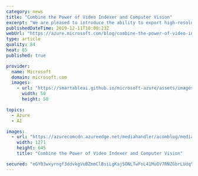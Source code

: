 ```yaml
---
category: news
title: "Combine the Power of Video Indexer and Computer Vision"
excerpt: "We are pleased to introduce the ability to export high-resolution keyframes from Azure Media Service’s Video Indexer. Whereas keyframes were previously exported in reduced resolution compared to the source video, high resolution keyframes extraction gives you original quality images and allows you to"
publishedDateTime: 2019-12-11T10:00:23Z
webUrl: "https://azure.microsoft.com/blog/combine-the-power-of-video-indexer-and-computer-vision/"
type: article
quality: 84
heat: 85
published: true

provider:
  name: Microsoft
  domain: microsoft.com
  images:
    - url: "https://smartableai.github.io/microsoft-azure/assets/images/organizations/microsoft.com-50x50.jpg"
      width: 50
      height: 50

topics:
  - Azure
  - AI

images:
  - url: "https://azurecomcdn.azureedge.net/mediahandler/acomblog/media/Default/blog/3232d400-bd4e-4f49-bb42-ceadc46f268d.jpg"
    width: 1271
    height: 645
    title: "Combine the Power of Video Indexer and Computer Vision"

secured: "eGY03wxyrngf3ddvkgVuBZmmClBsiLgKaj5ONLTwFoL41MuOV7RNZGbrLUdqYdX4zhHJ1v3dlUS4elfHlL71KH6Vm3BLvsrXbbwpPVbo9Pi8fu63t/LbzMzn7kAPxPx9SDUh35yEyT6QKGzcSrNiNxe9r3/KLk7xT7iqDkMEZlEk6lOQMg54674QKUcbV1qU9bVb+R6vUc+XZwTVwMyw0Ap5I0EZz/yqnVTHLiVmUTU+9yiH5U5KBuPrL3kDL/McQaa7i+71LoveLYC4NO5wesBUAoGqjtoQSRtHxhrkTITUCsdCxWqFpb2ze60/9EY6dz628KNPmLOSlR1uqUqIUQ==;pvyoUDm6wFJQT/wd65OW7A=="
---
```


